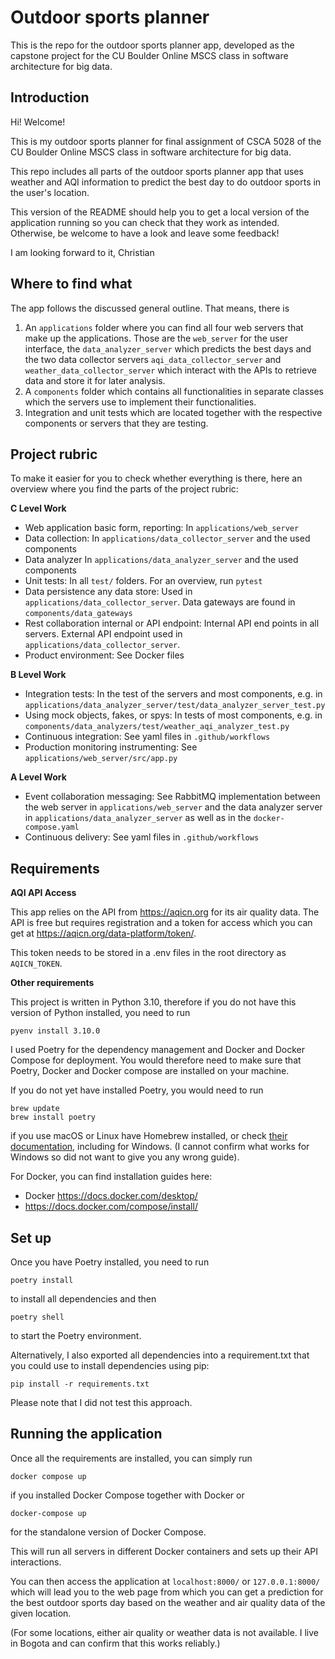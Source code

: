 # Outdoor sports planner

This is the repo for the outdoor sports planner app, developed as the capstone project for the CU Boulder Online MSCS class in software architecture for big data.

## Introduction

Hi! Welcome!

This is my outdoor sports planner for final assignment of CSCA 5028 of the CU Boulder Online MSCS class in software architecture for big data.

This repo includes all parts of the outdoor sports planner app that uses weather and AQI information to predict the best day to do outdoor sports in the user's location.

This version of the README should help you to get a local version of the application running so you can check that they work as intended. Otherwise, be welcome to have a look and leave some feedback!

I am looking forward to it,
Christian

## Where to find what

The app follows the discussed general outline. That means, there is

1. An ``applications`` folder where you can find all four web servers that make up the applications. Those are the ``web_server`` for the user interface,
the ``data_analyzer_server`` which predicts the best days and the two data collector servers ``aqi_data_collector_server`` and ``weather_data_collector_server``
which interact with the APIs to retrieve data and store it for later analysis.
2. A ``components`` folder which contains all functionalities in separate classes which the servers use to implement their functionalities.
3. Integration and unit tests which are located together with the respective components or servers that they are testing.

## Project rubric

To make it easier for you to check whether everything is there, here an overview where you find the parts of the project rubric:

**C Level Work**

* Web application basic form, reporting: In ``applications/web_server``
* Data collection: In ``applications/data_collector_server`` and the used components
* Data analyzer  In ``applications/data_analyzer_server`` and the used components
* Unit tests: In all ``test/`` folders. For an overview, run ``pytest``
* Data persistence any data store: Used in ``applications/data_collector_server``. Data gateways are found in ``components/data_gateways``
* Rest collaboration internal or API endpoint: Internal API end points in all servers. External API endpoint used in ``applications/data_collector_server``.
* Product environment: See Docker files

**B Level Work**

* Integration tests: In the test of the servers and most components, e.g. in ``applications/data_analyzer_server/test/data_analyzer_server_test.py``
* Using mock objects, fakes, or spys: In tests of most components, e.g. in ``components/data_analyzers/test/weather_aqi_analyzer_test.py``
* Continuous integration: See yaml files in ``.github/workflows``
* Production monitoring instrumenting: See ``applications/web_server/src/app.py``

**A Level Work**

* Event collaboration messaging: See RabbitMQ implementation between the web server in ``applications/web_server``
and the data analyzer server in ``applications/data_analyzer_server`` as well as in the ``docker-compose.yaml``
* Continuous delivery: See yaml files in ``.github/workflows``

## Requirements

**AQI API Access**

This app relies on the API from https://aqicn.org for its air quality data. The API is free but requires registration and a token for access which you can get at https://aqicn.org/data-platform/token/.

This token needs to be stored in a .env files in the root directory as ``AQICN_TOKEN``.

**Other requirements**

This project is written in Python 3.10, therefore if you do not have this version of Python installed, you need to run
````commandline
pyenv install 3.10.0
````

I used Poetry for the dependency management and Docker and Docker Compose for deployment. You would therefore need to make sure that Poetry, Docker and Docker compose are installed on your machine.

If you do not yet have installed Poetry, you would need to run
````
brew update
brew install poetry
````
if you use macOS or Linux have Homebrew installed, or check [their documentation](https://python-poetry.org/docs/), including for Windows.
(I cannot confirm what works for Windows so did not want to give you any wrong guide).

For Docker, you can find installation guides here:
* Docker https://docs.docker.com/desktop/
* https://docs.docker.com/compose/install/

## Set up

Once you have Poetry installed, you need to run
````commandline
poetry install
````
to install all dependencies and then
````commandline
poetry shell
````
to start the Poetry environment.

Alternatively, I also exported all dependencies into a requirement.txt that you could use to install dependencies using pip:
````commandline
pip install -r requirements.txt
````
Please note that I did not test this approach.

## Running the application

Once all the requirements are installed, you can simply run

````commandline
docker compose up
````

if you installed Docker Compose together with Docker or

````commandline
docker-compose up
````

for the standalone version of Docker Compose.

This will run all servers in different Docker containers and sets up their API interactions.

You can then access the application at ``localhost:8000/`` or ``127.0.0.1:8000/`` which will lead you to the web page
from which you can get a prediction for the best outdoor sports day based on the weather and air quality data of the given location.

(For some locations, either air quality or weather data is not available. I live in Bogota and can confirm that this works reliably.)
